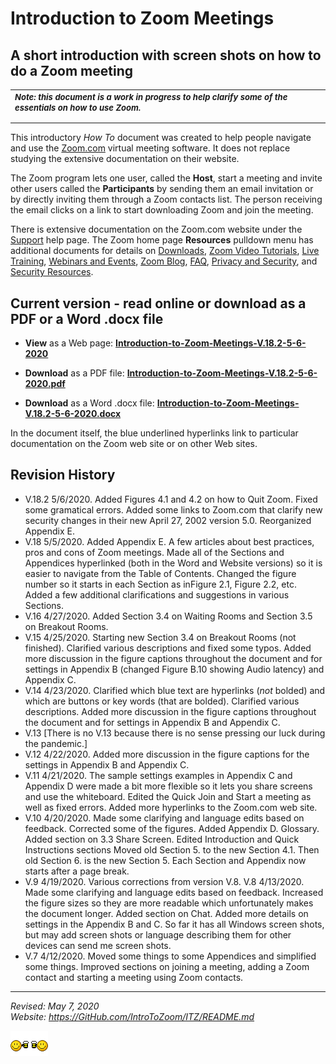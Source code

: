 
<H1>Introduction to Zoom Meetings</H1>
<P></P>

<H2>A short introduction with screen shots on how to do a Zoom meeting</H2>
<table>
<tr>
<td>
<FONT SIZE=-1>
<b><I>Note: this document is a work in progress to help clarify some of the essentials on how to use Zoom.</I></b>
<p></p>
</FONT>
</TD>
</TR>
</Table>

This introductory <I>How To</I> document was created to help people navigate and use the <A HREF="Zoom.com">Zoom.com</A> virtual meeting software. It does not replace studying the extensive documentation on their website. 
<P></P>

The Zoom program lets one user, called the <B>Host</B>, start a meeting and invite other users called the <B>Participants</B> by sending them an email invitation or by directly inviting them through a Zoom contacts list. The person receiving the email clicks on a link to start downloading Zoom and join the 
meeting. 


There is extensive documentation on the Zoom.com website under the
<A HREF="https://support.zoom.us/hc/en-us?flash_digest=f7974147c2b29a68a2eb7cab563d00c68b6325d7">
Support</A> help page. The Zoom home page <B>Resources</B> pulldown menu has 
additional documents for details on 
<A HREF="https://us04web.zoom.us/download#client_4meeting">Downloads</A>, 
<A HREF="https://support.zoom.us/hc/en-us/articles/206618765-Zoom-Video-Tutorials">Zoom Video Tutorials</A>, 
<A HREF="https://us04web.zoom.us/livetraining">Live Training</A>,
<A HREF="">Webinars and Events</A>,
<A HREF="https://us04web.zoom.us/events">Zoom Blog</A>,
<A HREF="https://support.zoom.us/hc/en-us/articles/206175806-Top-Questions?flash_digest=92a63c466c9f4bc8b1ed439f89835ce3893f3ba5">FAQ</A>,
<A HREF="https://us04web.zoom.us/docs/ent/privacy-and-security.html">Privacy and Security</A>, and
<A HREF="https://us04web.zoom.us/security">Security Resources</A>.
<P></P>

<H2>Current version - read online or download as a PDF or a Word .docx file</H2>
<UL>
<LI><B>View</B> as a Web page: <A HREF="Introduction-to-Zoom-Meetings-V.18.2-5-6-2020.htm">
<B>Introduction-to-Zoom-Meetings-V.18.2-5-6-2020</B></A>
<P>

<LI><B>Download</B> as a PDF file: <A HREF="Introduction-to-Zoom-Meetings-V.18.2-5-6-2020.pdf">
<B>Introduction-to-Zoom-Meetings-V.18.2-5-6-2020.pdf</B></A>
<P>

<LI><B>Download</B> as a Word .docx file: <A HREF="Introduction-to-Zoom-Meetings-V.18.2-5-6-2020.docx">
<B>Introduction-to-Zoom-Meetings-V.18.2-5-6-2020.docx</B></A>
</UL>

In the document itself, the blue underlined hyperlinks link to 
particular documentation on the Zoom web site or on other Web sites. 



<H2>Revision History</H2>
<UL>

<LI> V.18.2 5/6/2020. Added Figures 4.1 and 4.2 on how to Quit Zoom. Fixed some gramatical errors. Added some links to Zoom.com that clarify new security changes in their new April 27, 2002 version 5.0. Reorganized Appendix E.

<LI> V.18 5/5/2020. Added Appendix E. A few articles about best practices, pros and cons of Zoom meetings. Made all of the Sections and Appendices hyperlinked (both in the Word and Website versions) so it is easier to navigate from  the Table of Contents. Changed the figure number so it starts in each Section as inFigure 2.1, Figure 2.2, etc. Added a few additional clarifications and suggestions in various Sections.

<LI> V.16 4/27/2020. Added Section 3.4 on Waiting Rooms and Section 3.5 on Breakout Rooms.

<LI> V.15 4/25/2020. Starting new Section 3.4 on Breakout Rooms (not finished). Clarified various descriptions and fixed some typos. Added more discussion in the figure captions throughout the document and for settings in Appendix B (changed Figure B.10 showing Audio latency) and Appendix C.

<LI> V.14 4/23/2020. Clarified which blue text are hyperlinks (<I>not</I> bolded) and which are buttons or key words (that are bolded). Clarified various descriptions. Added more discussion in the figure captions throughout the document and for settings in Appendix B and Appendix C. 

<LI> V.13 [There is no V.13 because there is no sense pressing our luck during the pandemic.]

<LI> V.12 4/22/2020. Added more discussion in the figure captions for the 
settings in Appendix B and Appendix C.  

<LI> V.11 4/21/2020. The sample settings examples in Appendix C and Appendix D were made a bit more flexible so it lets you share screens and use the whiteboard. Edited the Quick Join and Start a meeting as well as fixed errors. Added more hyperlinks to the Zoom.com web site.

<LI> V.10 4/20/2020. Made some clarifying and language edits based on feedback. Corrected some of the figures. Added Appendix D. Glossary. Added section on 3.3 Share Screen. Edited Introduction and Quick Instructions sections Moved old Section 5. to the new Section 4.1. Then old Section 6. is the new Section 5. Each Section and Appendix now starts after a page break.

<LI> V.9 4/19/2020. Various corrections from version V.8. V.8 4/13/2020. Made some clarifying and language edits based on feedback. Increased the figure sizes so they are more readable which unfortunately makes the document longer. Added section on Chat. Added more details on settings in the Appendix B and C. So far it has all Windows screen shots, but may add screen shots or language describing them for other devices can send me screen shots.

<LI> V.7 4/12/2020. Moved some things to some Appendices and simplified some things. Improved sections on joining a meeting, adding a Zoom contact and starting a meeting using Zoom contacts. 

</UL>

----------


<address>

<Address>
<I>Revised: May 7, 2020</I><BR>
Website: <A HREF="https://GitHub.com/IntroToZoom/ITZ/README.md">https://GitHub.com/IntroToZoom/ITZ/README.md</A>
<P>
<img src="icon-beerbuddies10.gif"></img>
</Address>


</HTML>
